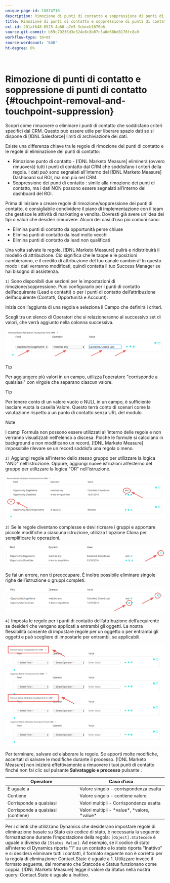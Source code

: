 ```yaml
---
unique-page-id: 18874710
description: Rimozione di punti di contatto e soppressione di punti di contatto - [!DNL Marketo Measure] - Documentazione del prodotto
title: Rimozione di punti di contatto e soppressione di punti di contatto
exl-id: 201af648-6525-4a80-a7e5-3cbeeb1670b6
source-git-commit: b59c79236d3e324e8c8b07c5a6d68bd8176fc8a9
workflow-type: tm+mt
source-wordcount: '648'
ht-degree: 0%

---
```


# Rimozione di punti di contatto e soppressione di punti di contatto {#touchpoint-removal-and-touchpoint-suppression}

Scopri come rimuovere o eliminare i punti di contatto che soddisfano criteri specifici dal CRM. Questo può essere utile per liberare spazio dati se si dispone di [!DNL Salesforce] limiti di archiviazione dei dati.

Esiste una differenza chiave tra le regole di rimozione dei punti di contatto e le regole di eliminazione dei punti di contatto:

* Rimozione punto di contatto - [!DNL Marketo Measure] eliminerà (ovvero rimuoverà) tutti i punti di contatto dal CRM che soddisfano i criteri della regola. I dati _può_ sono segnalati all&#39;interno del [!DNL Marketo Measure] Dashboard sul ROI, ma non più nel CRM.
* Soppressione dei punti di contatto : simile alla rimozione dei punti di contatto, ma i dati NON possono essere segnalati all’interno del dashboard del ROI.

Prima di iniziare a creare regole di rimozione/soppressione dei punti di contatto, è consigliabile condividere il piano di implementazione con il team che gestisce le attività di marketing e vendita. Dovresti già avere un&#39;idea dei tipi o valori che desideri rimuovere. Alcuni dei casi d’uso più comuni sono:

* Elimina punti di contatto da opportunità perse chiuse
* Elimina punti di contatto da lead molto vecchi
* Elimina punti di contatto da lead non qualificati

Una volta salvate le regole, [!DNL Marketo Measure] pulirà e ridistribuirà il modello di attribuzione. Ciò significa che le tappe e le posizioni cambieranno, e il credito di attribuzione del tuo canale cambierà! In questo modo i dati verranno modificati, quindi contatta il tuo Success Manager se hai bisogno di assistenza.

`1)` Sono disponibili due sezioni per le impostazioni di rimozione/soppressione. Puoi configurarlo per i punti di contatto dell’acquirente (Lead e contatti) o per i punti di contatto dell’attribuzione dell’acquirente (Contatti, Opportunità e Account).

Inizia con l’aggiunta di una regola e seleziona il Campo che definirà i criteri.

Scegli tra un elenco di Operatori che si relazioneranno al successivo set di valori, che verrà aggiunto nella colonna successiva.

![](assets/1-1.png)

>[!TIP]
>
>Per aggiungere più valori in un campo, utilizza l’operatore &quot;corrisponde a qualsiasi&quot; con virgole che separano ciascun valore.

>[!TIP]
>
>Per tenere conto di un valore vuoto o NULL in un campo, è sufficiente lasciare vuota la casella Valore. Questo terrà conto di scenari come la valutazione rispetto a un punto di contatto senza URL del modulo.

>[!NOTE]
>
>I campi Formula non possono essere utilizzati all&#39;interno delle regole e non verranno visualizzati nell&#39;elenco a discesa. Poiché le formule si calcolano in background e non modificano un record, [!DNL Marketo Measure] impossibile rilevare se un record soddisfa una regola o meno.

`2)` Aggiungi regole all’interno dello stesso gruppo per utilizzare la logica &quot;AND&quot; nell’istruzione.
Oppure, aggiungi nuove istruzioni all’esterno del gruppo per utilizzare la logica &quot;OR&quot; nell’istruzione.

![](assets/2.png)

`3)` Se le regole diventano complesse e devi ricreare i gruppi e apportare piccole modifiche a ciascuna istruzione, utilizza l&#39;opzione Clona per semplificare le operazioni.

![](assets/3.png)

Se fai un errore, non ti preoccupare. È inoltre possibile eliminare singole righe dell’istruzione o gruppi completi.

![](assets/4.png)

`4)` Imposta le regole per i punti di contatto dell’attribuzione dell’acquirente se desideri che vengano applicati a entrambi gli oggetti. La nostra flessibilità consente di impostare regole per un oggetto o per entrambi gli oggetti e può scegliere di impostarle per entrambi, se applicabili.

![](assets/5.png)

Per terminare, salvare ed elaborare le regole. Se apporti molte modifiche, accertati di salvare le modifiche durante il processo. [!DNL Marketo Measure] non inizierà effettivamente a rimuovere i tuoi punti di contatto finché non fai clic sul pulsante **Salvataggio e processo** pulsante .

| **Operatore** | **Caso d’uso** |
|---|---|
| È uguale a | Valore singolo - corrispondenza esatta |
| Contiene | Valore singolo - contiene valore |
| Corrisponde a qualsiasi | Valori multipli - Corrispondenza esatta |
| Corrisponde a qualsiasi (contiene) | Valori multipli - &#42;value&#42;, &#42;valore, &#42;value&#42; |

Per i clienti che utilizzano Dynamics che desiderano impostare regole di eliminazione basate su Stato e/o codice di stato, è necessaria la seguente formattazione durante l’impostazione della regola: `[Object].Statecode` è uguale o diverso da `[Status Value]`. Ad esempio, se il codice di stato all’interno di Dynamics riporta &quot;1&quot; su un contatto e lo stato riporta &quot;Inattivo&quot; e si desidera eliminare tutti i contatti, il formato seguente non è corretto per la regola di eliminazione: Contact.State è uguale a 1. Utilizzare invece il formato seguente, dal momento che Statcode e Status funzionano come coppia, [!DNL Marketo Measure] legge il valore da Status nella nostra query: Contact.State è uguale a Inattivo.
